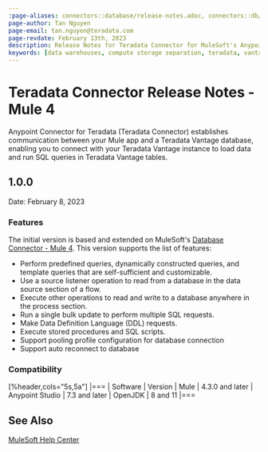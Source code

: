```yaml
---
:page-aliases: connectors::database/release-notes.adoc, connectors::db/release-notes.adoc
page-author: Tan Nguyen
page-email: tan.nguyen@teradata.com
page-revdate: February 13th, 2023
description: Release Notes for Teradata Connector for MuleSoft's Anypoint Studio.
keywords: [data warehouses, compute storage separation, teradata, vantage, cloud data platform, object storage, business intelligence, enterprise analytics, mule, mulesoft, teradata connector, anypoint studio.]
---
```


# Teradata Connector Release Notes - Mule 4

Anypoint Connector for Teradata (Teradata Connector) establishes communication between your Mule app and a Teradata Vantage database, enabling you to connect with your Teradata Vantage instance to load data and run SQL queries in Teradata Vantage tables.

## 1.0.0
Date: February 8, 2023

### Features
The initial version is based and extended on MuleSoft's [Database Connector - Mule 4](https://docs.mulesoft.com/db-connector/1.14). This version supports the list of features:

* Perform predefined queries, dynamically constructed queries, and template queries that are self-sufficient and customizable.
* Use a source listener operation to read from a database in the data source section of a flow.
* Execute other operations to read and write to a database anywhere in the process section.
* Run a single bulk update to perform multiple SQL requests.
* Make Data Definition Language (DDL) requests.
* Execute stored procedures and SQL scripts.
* Support pooling profile configuration for database connection
* Support auto reconnect to database

### Compatibility
[%header,cols="5s,5a"]
|===
| Software | Version 
| Mule | 4.3.0 and later
| Anypoint Studio | 7.3 and later
| OpenJDK | 8 and 11
|===

## See Also

[MuleSoft Help Center](https://help.mulesoft.com)